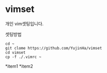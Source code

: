 # vimset
개인 vim셋팅입니다.

셋팅방법

```
cd ~
git clome https://github.com/YujinHa/vimset
cd vimset
cp -f ./.vimrc ~
```

*item1
*item2
